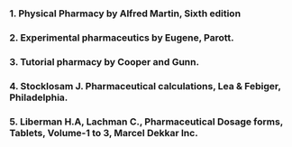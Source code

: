 ### 1. Physical Pharmacy by Alfred Martin, Sixth edition
### 2. Experimental pharmaceutics by Eugene, Parott.
### 3. Tutorial pharmacy by Cooper and Gunn.
### 4. Stocklosam J. Pharmaceutical calculations, Lea & Febiger, Philadelphia.
### 5. Liberman H.A, Lachman C., Pharmaceutical Dosage forms, Tablets, Volume-1 to 3, Marcel Dekkar Inc.
